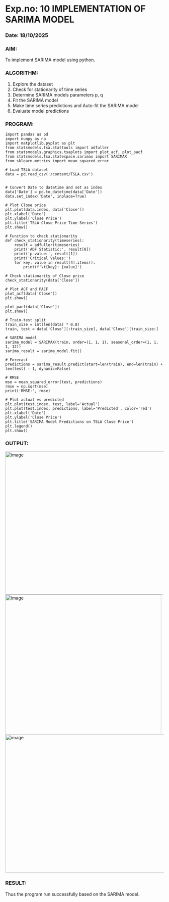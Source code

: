 # Exp.no: 10   IMPLEMENTATION OF SARIMA MODEL
### Date: 18/10/2025

### AIM:
To implement SARIMA model using python.
### ALGORITHM:
1. Explore the dataset
2. Check for stationarity of time series
3. Determine SARIMA models parameters p, q
4. Fit the SARIMA model
5. Make time series predictions and Auto-fit the SARIMA model
6. Evaluate model predictions
### PROGRAM:
```
import pandas as pd
import numpy as np
import matplotlib.pyplot as plt
from statsmodels.tsa.stattools import adfuller
from statsmodels.graphics.tsaplots import plot_acf, plot_pacf
from statsmodels.tsa.statespace.sarimax import SARIMAX
from sklearn.metrics import mean_squared_error

# Load TSLA dataset
data = pd.read_csv('/content/TSLA.csv')


# Convert Date to datetime and set as index
data['Date'] = pd.to_datetime(data['Date'])
data.set_index('Date', inplace=True)

# Plot Close price
plt.plot(data.index, data['Close'])
plt.xlabel('Date')
plt.ylabel('Close Price')
plt.title('TSLA Close Price Time Series')
plt.show()

# Function to check stationarity
def check_stationarity(timeseries):
    result = adfuller(timeseries)
    print('ADF Statistic:', result[0])
    print('p-value:', result[1])
    print('Critical Values:')
    for key, value in result[4].items():
        print(f'\t{key}: {value}')

# Check stationarity of Close price
check_stationarity(data['Close'])

# Plot ACF and PACF
plot_acf(data['Close'])
plt.show()

plot_pacf(data['Close'])
plt.show()

# Train-test split
train_size = int(len(data) * 0.8)
train, test = data['Close'][:train_size], data['Close'][train_size:]

# SARIMA model
sarima_model = SARIMAX(train, order=(1, 1, 1), seasonal_order=(1, 1, 1, 12))
sarima_result = sarima_model.fit()

# Forecast
predictions = sarima_result.predict(start=len(train), end=len(train) + len(test) - 1, dynamic=False)

# RMSE
mse = mean_squared_error(test, predictions)
rmse = np.sqrt(mse)
print('RMSE:', rmse)

# Plot actual vs predicted
plt.plot(test.index, test, label='Actual')
plt.plot(test.index, predictions, label='Predicted', color='red')
plt.xlabel('Date')
plt.ylabel('Close Price')
plt.title('SARIMA Model Predictions on TSLA Close Price')
plt.legend()
plt.show()
```
### OUTPUT:

<img width="507" height="453" alt="image" src="https://github.com/user-attachments/assets/a85219b7-d62e-4281-89a1-aedea57407a7" />
<img width="496" height="442" alt="image" src="https://github.com/user-attachments/assets/de65c43d-e117-4e19-be72-d1d8850067eb" />
<img width="578" height="438" alt="image" src="https://github.com/user-attachments/assets/d4978521-ddd5-49d4-9b31-128e6dbafc8b" />

### RESULT:
Thus the program run successfully based on the SARIMA model.
